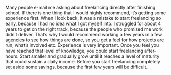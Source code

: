 

Many people e-mail me asking about freelancing directly after finishing school. If there is one thing that I
would highly recommend, it’s getting some experience first. When I look back, it was a mistake to start
freelancing so early, because I had no idea what I got myself into. I struggled for about 4 years to get on
the right track, because the people who promised me work didn’t deliver. That’s why I would
recommend working a few years in a few agencies to see how things are done, so you get a feel for how projects
are run, what’s involved etc. Experience is very important. Once you feel you have reached that level of
knowledge, you could start freelancing after-hours. Start smaller and gradually grow until it reaches a level
of maturity that could sustain a daily income. Before you start freelancing completely set aside some savings,
because the first few years will be difficult.

